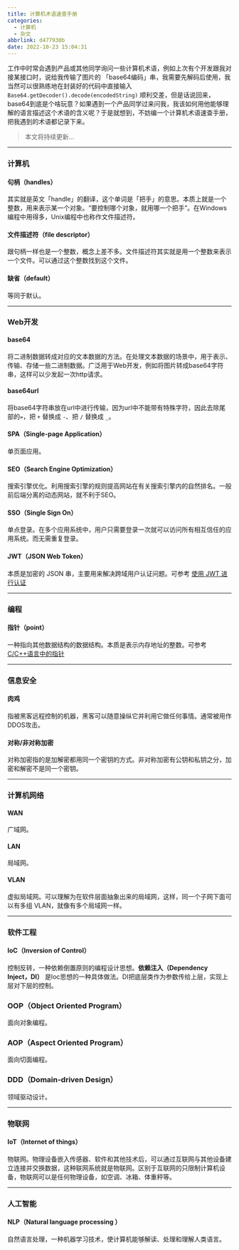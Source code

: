 ```yaml
---
title: 计算机术语速查手册
categories:
  - 计算机
  - 杂文
abbrlink: d477930b
date: 2022-10-23 15:04:31
---
```


工作中时常会遇到产品或其他同学询问一些计算机术语，例如上次有个开发跟我对接某接口时，说给我传输了图片的 「base64编码」串，我需要先解码后使用，我当然可以很熟练地在封装好的代码中直接输入`Base64.getDecoder().decode(encodedString)` 顺利交差，但是话说回来，base64到底是个啥玩意？如果遇到一个产品同学过来问我，我该如何用他能够理解的语言描述这个术语的含义呢？于是就想到，不妨编一个计算机术语速查手册，把我遇到的术语都记录下来。

<!-- more -->

> 本文将持续更新...

---

### 计算机

#### 句柄（handles）

其实就是英文「handle」的翻译，这个单词是「把手」的意思。本质上就是一个整数，用来表示某一个对象。“要控制哪个对象，就用哪一个把手”。在Windows编程中用得多，Unix编程中也称作文件描述符。

#### 文件描述符（file descriptor）

跟句柄一样也是一个整数，概念上差不多。文件描述符其实就是用一个整数来表示一个文件。可以通过这个整数找到这个文件。

#### 缺省（default）

等同于默认。

---

### Web开发

#### base64

将二进制数据转成对应的文本数据的方法。在处理文本数据的场景中，用于表示、传输、存储一些二进制数据。广泛用于Web开发，例如将图片转成base64字符串，这样可以少发起一次http请求。

#### base64url

将base64字符串放在url中进行传输，因为url中不能带有特殊字符，因此去除尾部的`=`，把 `+` 替换成 `-`、把 `/` 替换成 `_`。

#### SPA（Single-page Application）

单页面应用。

#### SEO（Search Engine Optimization）

搜索引擎优化。利用搜索引擎的规则提高网站在有关搜索引擎内的自然排名。一般前后端分离的动态网站，就不利于SEO。

#### SSO（Single Sign On）

单点登录。在多个应用系统中，用户只需要登录一次就可以访问所有相互信任的应用系统。而无需重复登录。

#### JWT（JSON Web Token）

本质是加密的 JSON 串，主要用来解决跨域用户认证问题。可参考 [使用 JWT 进行认证](../post/fd9d3113.html)


---

### 编程

#### 指针（point）

一种指向其他数据结构的数据结构。本质是表示内存地址的整数。可参考 [C/C++语言中的指针](../post/82d9a37c.html)

---

### 信息安全

#### 肉鸡

指被黑客远程控制的机器，黑客可以随意操纵它并利用它做任何事情。通常被用作DDOS攻击。

#### 对称/非对称加密

对称加密指的是加解密都用同一个密钥的方式。非对称加密有公钥和私钥之分，加密和解密不是同一个密钥。

---

### 计算机网络

#### WAN

广域网。

#### LAN

局域网。

#### VLAN

虚拟局域网。可以理解为在软件层面抽象出来的局域网，这样，同一个子网下面可以有多组 VLAN，就像有多个局域网一样。

---

### 软件工程

#### IoC（Inversion of Control）

控制反转，一种依赖倒置原则的编程设计思想。**依赖注入（Dependency Inject，DI）** 是Ioc思想的一种具体做法。DI把底层类作为参数传给上层，实现上层对下层的控制。

### OOP（Object Oriented Program）

面向对象编程。

### AOP（Aspect Oriented Program）

面向切面编程。

### DDD（Domain-driven Design）

领域驱动设计。

---

### 物联网

#### IoT（Internet of things）

物联网。物理设备嵌入传感器、软件和其他技术后，可以通过互联网与其他设备建立连接并交换数据，这种联网系统就是物联网。区别于互联网的只限制计算机设备，物联网可以是任何物理设备，如空调、冰箱、体重秤等。

---

### 人工智能

#### NLP（Natural language processing ）

自然语言处理，一种机器学习技术，使计算机能够解读、处理和理解人类语言。

